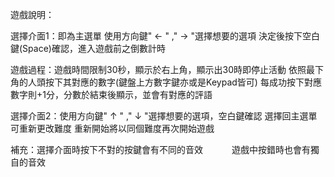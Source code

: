 
遊戲說明：

選擇介面1：即為主選單
           使用方向鍵" ← " ," → "選擇想要的選項
           決定後按下空白鍵(Space)確認，進入遊戲前之倒數計時
           
遊戲過程：遊戲時間限制30秒，顯示於右上角，顯示出30時即停止活動
          依照最下角的人頭按下其對應的數字(鍵盤上方數字鍵亦或是Keypad皆可)
          每成功按下對應數字則+1分，分數於結束後顯示，並會有對應的評語
          
選擇介面2：使用方向鍵" ↑ " ," ↓ "選擇想要的選項，空白鍵確認
           選擇回主選單可重新更改難度
           重新開始將以同個難度再次開始遊戲

補充：選擇介面時按下不對的按鍵會有不同的音效
　　　遊戲中按錯時也會有獨自的音效
